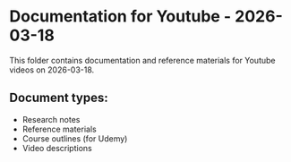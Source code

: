 # Documentation for Youtube - 2026-03-18

This folder contains documentation and reference materials for Youtube videos on 2026-03-18.

## Document types:
- Research notes
- Reference materials
- Course outlines (for Udemy)
- Video descriptions
